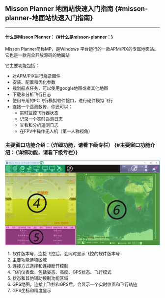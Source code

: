 ## Misson Planner 地面站快速入门指南 {#misson-planner-地面站快速入门指南}

---

#### 什么是Misson Planner： {#什么是misson-planner：}

Misson Planner简称MP，是Windows 平台运行的一款APM/PIX的专属地面站。它也是一款完全开放源码的地面站

它主要功能包括：

* 对APM/PIX进行烧录固件
* 安装、配置和优化参数
* 规划航点任务，可以使用google地图或者其他地图
* 下载和分析飞行日志
* 使用专用的PC飞行模拟软件接口，进行硬件模拟飞行
* 连接一个遥测数传，你还可以：
  * 实时监控飞行器状态
  * 记录一个实时遥测日志
  * 查看和分析遥测日志
  * 在FPV中操作无人机（第一人称视角）

### 主要窗口功能介绍：（详细功能，请看下级专栏） {#主要窗口功能介绍：（详细功能，请看下级专栏）}

![](/assets/MP_-1.png)

1. 软件版本号，连接飞控后，会同时显示飞控的软件版本号
2. 主要功能选项区域
3. 连接方式选择和连接断开控制
4. 飞机仪表盘，包括姿态、高度、GPS状态、飞行模式
5. 状态和其他辅助控制功能区域
6. GPS地图，连接上飞控和GPS后，会显示一个实时位置和飞行轨迹
7. GPS坐标和精度显示



